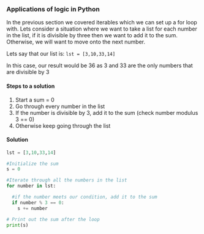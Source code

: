 ### Applications of logic in Python

In the previous section we covered iterables which we can set up a for loop with.  Lets consider a situation where we want to take a list for each number in the list, if it is divisible by three then we want to add it to the sum.  Otherwise, we will want to move onto the next number.

Lets say that our list is: `lst = [3,10,33,14]`

In this case, our result would be 36 as 3 and 33 are the only numbers that are divisible by 3

#### Steps to a solution
1. Start a sum = 0
2. Go through every number in the list
3. If the number is divisible by 3, add it to the sum (check number modulus 3 == 0)
4. Otherwise keep going through the list
#### Solution
```python
lst = [3,10,33,14]

#Initialize the sum
s = 0

#Iterate through all the numbers in the list
for number in lst:

  #if the number meets our condition, add it to the sum
  if number % 3 == 0:
    s += number

# Print out the sum after the loop
print(s)
```
